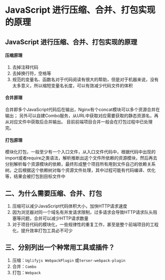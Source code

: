 # JavaScript 进行压缩、合并、打包实现的原理

## JavaScript 进行压缩、合并、打包实现的原理

#### 压缩原理

1. 去掉注释代码
2. 去掉换行符，空格等
3. 规范的变量名、函数名对于代码阅读有很大的帮助，但是对于机器来说，没有太多意义，所以缩短变量名长度，可以有效减少代码文件的体积

#### 合并原理

合并即多个JavaScript代码后在输出，Nginx有个concat模块可以多个资源合并在输出；
另外可以自建Combo服务，从URL中获取对应需要获取的静态资源名，再从对应文件中获取后合并输出。
目前前端项目合并一般会在打包过程中已处理完。

#### 打包原理

模块化打包，一般至少有一个入口文件，从入口文件代码中，根据代码中出现的import或者require之类语法，解析推断出这个文件所依赖的资源模块，然后再去分别解析每个资源模块的依赖，最终形成整个项目所有用到文件自己的依赖关系树。之后根据这个依赖树对每个资源文件处理，其中过程可能有代码编译、优化等，结果会被打包到目标文件中

## 二、为什么需要压缩、合并、打包

1. 压缩可以减少JavaScript代码体积大小，加快HTTP请求速度
2. 因为浏览器对同一个域名有并发请求限制，过多请求会导致HTTP请求队头阻塞等问题，合并可以减少HTTP请求数量
3. 对于项目代码的模块化，一些规律性的重复工作，甚至是整个前端项目的工程化，提升效率打包工具必不可少

## 三、分别列出一个种常用工具或插件？

1. 压缩：`Uglifyjs WebpackPlugin` 或`terser-webpack-plugin`
2. 合并：`Combo`
3. 打包：`Webpack`

